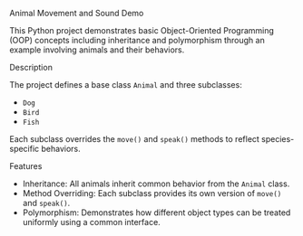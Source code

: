 Animal Movement and Sound Demo

This Python project demonstrates basic Object-Oriented Programming (OOP) concepts including inheritance and polymorphism through an example involving animals and their behaviors.

 Description

The project defines a base class `Animal` and three subclasses:
- `Dog`
- `Bird`
- `Fish`

Each subclass overrides the `move()` and `speak()` methods to reflect species-specific behaviors.

Features

- Inheritance: All animals inherit common behavior from the `Animal` class.
- Method Overriding: Each subclass provides its own version of `move()` and `speak()`.
- Polymorphism: Demonstrates how different object types can be treated uniformly using a common interface.
